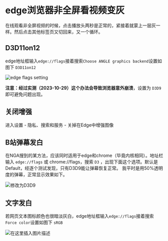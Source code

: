 # edge浏览器非全屏看视频变灰

在线观看非全屏视频的时候，点击播放头两秒是正常的，紧接着就蒙上一层灰一样。然后点击其他标签页又切回来，又一个循环。

## D3D11on12

edge地址框输入`edge://flags`接着搜索`Choose ANGLE graphics backend`设置如图下 `D3D11on12`

![edge flags setting](https://img-blog.csdnimg.cn/20210717121642768.png?x-oss-process=image/watermark,type_ZmFuZ3poZW5naGVpdGk,shadow_10,text_aHR0cHM6Ly9ibG9nLmNzZG4ubmV0L3dlaXhpbl80MzEwNTI1MA==,size_16,color_FFFFFF,t_70)

**注意：经过实测（2023-10-29）这个办法会导致浏览器意外崩溃**，设置为 `D3D9` 即可避免问题出现。

## 关闭增强

进入设置 - 隐私、搜索和服务 - 关掉在Edge中增强图像

## B站弹幕发白

在NGA搜到的某方法，应该同时适用于edge和chrome（毕竟内核相同）。地址栏输入 `edge://flags` 或 chrome://flags，搜索 `D3` ，出现下面这个选项。默认是Default，经逐个测试发现，只有D3D9能让弹幕恢复正常。
我平时是用50%透明度的弹幕，正常显示效果如下。

![修改为D3D9](https://img-blog.csdnimg.cn/4381cf2e94494b2783e74f6ccf6f6fca.png)

## 文字发白

若网页文本图标颜色也很暗淡灰白，edge地址框输入`edge://flags`接着搜索`Force color`设置如图下 `sRGB`

![在这里插入图片描述](https://img-blog.csdnimg.cn/20210717121758327.png?x-oss-process=image/watermark,type_ZmFuZ3poZW5naGVpdGk,shadow_10,text_aHR0cHM6Ly9ibG9nLmNzZG4ubmV0L3dlaXhpbl80MzEwNTI1MA==,size_16,color_FFFFFF,t_70)